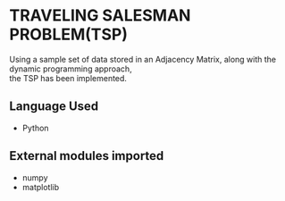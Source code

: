 <H1>TRAVELING SALESMAN PROBLEM(TSP)</H1>
Using a sample set of data stored in an Adjacency Matrix, along with the dynamic programming approach,<br>
the TSP has been implemented.

<h2>Language Used</h2>
<ul>
  <li>Python</li>
</ul>
<h2>External modules imported</h2>
<ul><li>numpy</li>
<li>matplotlib</li></ul>


